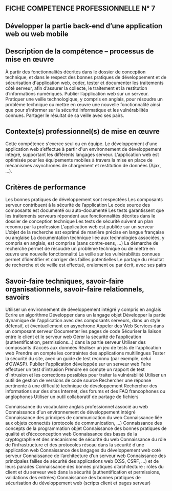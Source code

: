 FICHE COMPETENCE PROFESSIONNELLE N° 7
------------------------------------------

Développer la partie back-end d’une application web ou web mobile
------------------------------------------
Description de la compétence – processus de mise en œuvre
------------------------------------------

À partir des fonctionnalités décrites dans le dossier de conception technique, et dans le respect des
bonnes pratiques de développement et de sécurisation d'application web, coder, tester et documenter les
traitements côté serveur, afin d’assurer la collecte, le traitement et la restitution d’informations numériques.
Publier l’application web sur un serveur.
Pratiquer une veille technologique, y compris en anglais, pour résoudre un problème technique ou mettre
en œuvre une nouvelle fonctionnalité ainsi que pour s’informer sur la sécurité informatique et les
vulnérabilités connues.
Partager le résultat de sa veille avec ses pairs.

Contexte(s) professionnel(s) de mise en œuvre
------------------------------------------

Cette compétence s'exerce seul ou en équipe. Le développement d'une application web s’effectue à partir
d'un environnement de développement intégré, supportant les différents langages serveur.
L’application web est optimisée pour les équipements mobiles à travers la mise en place de mécanismes
asynchrones de chargement et restitution de données (Ajax, ...).

Critères de performance
------------------------------------------

Les bonnes pratiques de développement sont respectées
Les composants serveur contribuent à la sécurité de l’application
Le code source des composants est documenté ou auto-documenté
Les tests garantissent que les traitements serveurs répondent aux fonctionnalités décrites dans le dossier
de conception technique
Les tests de sécurité suivent un plan reconnu par la profession
L'application web est publiée sur un serveur
L’objet de la recherche est exprimé de manière précise en langue française ou anglaise
La documentation technique liée aux technologies associées, y compris en anglais, est comprise (sans
contre-sens, ...)
La démarche de recherche permet de résoudre un problème technique ou de mettre en œuvre une
nouvelle fonctionnalité
La veille sur les vulnérabilités connues permet d’identifier et corriger des failles potentielles
Le partage du résultat de recherche et de veille est effectué, oralement ou par écrit, avec ses pairs

Savoir-faire techniques, savoir-faire organisationnels, savoir-faire relationnels, savoirs
------------------------------------------

Utiliser un environnement de développement intégré y compris en anglais
Écrire un algorithme
Développer dans un langage objet
Développer la partie dynamique de l'application avec des composants serveurs, dans un style défensif, et
éventuellement en asynchrone
Appeler des Web Services dans un composant serveur
Documenter les pages de code
Sécuriser la liaison entre le client et le serveur web
Gérer la sécurité de l’application (authentification, permissions...) dans la partie serveur
Utiliser des composants d’accès aux données
Réaliser un jeu de tests de l'application web
Prendre en compte les contraintes des applications multilingues
Tester la sécurité du site, avec un guide de test reconnu (par exemple, celui d’OWASP).
Publier l'application développée sur un serveur web
Faire effectuer un test d’intrusion
Prendre en compte un rapport de test d'intrusion et les corrections possibles pour traiter la vulnérabilité
Utiliser un outil de gestion de versions de code source
Rechercher une réponse pertinente à une difficulté technique de développement
Rechercher des informations sur des sites Internet, des forums et des FAQ francophones ou anglophones
Utiliser un outil collaboratif de partage de fichiers

Connaissance du vocabulaire anglais professionnel associé au web
Connaissance d'un environnement de développement intégré
Connaissance des principes de communication du web
Connaissance liée aux objets connectés (protocole de communication, ...)
Connaissance des concepts de la programmation objet
Connaissance des bonnes pratiques de qualité et d’écoconception web
Connaissance des bases de la cryptographie et des mécanismes de sécurité du web
Connaissance du rôle de l’infrastructure et des protocoles réseau dans la sécurité d’une application web
Connaissance des langages du développement web coté serveur
Connaissance de l’architecture d’un serveur web
Connaissance des principales failles de sécurité des applications web (XSS, CSRF, ...) et de leurs
parades
Connaissance des bonnes pratiques d’architecture : rôles du client et du serveur web dans la sécurité
(authentification et permissions, validations des entrées)
Connaissance des bonnes pratiques de sécurisation du développement web (scripts client et pages
serveur)

